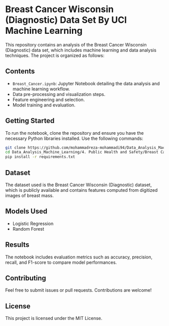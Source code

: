 # Breast Cancer Wisconsin (Diagnostic) Data Set By UCI Machine Learning

This repository contains an analysis of the Breast Cancer Wisconsin (Diagnostic) data set, which includes machine learning and data analysis techniques. The project is organized as follows:

## Contents
- `Breast_Cancer.ipynb`: Jupyter Notebook detailing the data analysis and machine learning workflow.
- Data pre-processing and visualization steps.
- Feature engineering and selection.
- Model training and evaluation.

## Getting Started
To run the notebook, clone the repository and ensure you have the necessary Python libraries installed. Use the following commands:

```bash
git clone https://github.com/mohammadreza-mohammadi94/Data_Analysis_Machine_Learning.git
cd Data_Analysis_Machine_Learning/4. Public Health and Safety/Breast Cancer Wisconsin (Diagnostic) Data Set
pip install -r requirements.txt
```

## Dataset
The dataset used is the Breast Cancer Wisconsin (Diagnostic) dataset, which is publicly available and contains features computed from digitized images of breast mass.

## Models Used
- Logistic Regression
- Random Forest

## Results
The notebook includes evaluation metrics such as accuracy, precision, recall, and F1-score to compare model performances.

## Contributing
Feel free to submit issues or pull requests. Contributions are welcome!

## License
This project is licensed under the MIT License.
